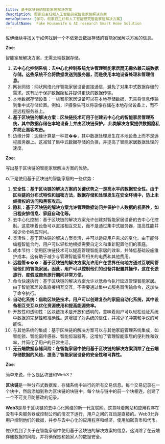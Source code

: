 ```yaml
---
title: 基于区块链的智能家居解决方案
description: 假家庭主妇和人工智能研究智能家居解决方案
metaOptions: [学习，假家庭主妇和人工智能研究智能家居解决方案]
defaultName:  Fake Housewife & AI research Smart Home Solution
---
```


<RoboAcademyText fWeight="600">
佐伊继续寻找关于如何找到一个不依赖云数据存储的智能家居解决方案的信息。
</RoboAcademyText>

<RoboAcademyDialog>

**Zoe**:

智能家居解决方案，无需云端数据存储。
</RoboAcademyDialog>

<RoboAcademyDialog>

<ChatGPT/>

1. **去中心化控制系统：去中心化控制系统允许管理智能家居而无需依赖云端数据存储。这些系统不会将数据发送到服务器，而是使用本地设备处理和管理信息。**
2. 网状网络：网状网络允许智能家居设备直接通信，避免了对集中式数据存储的需求。这有助于保护数据隐私并提供更快的数据传输。
3. 本地数据存储设备：一些智能家居设备可以在本地存储数据，无需将信息传输到集中式存储位置。例如，IP摄像头可以将录像存储在本地存储设备上，而不是远程服务器上。
4. **基于区块链的解决方案：区块链技术可用于创建去中心化的智能家居管理系统，其中数据存储在本地设备上并由区块链保护。 此类解决方案提供数据隐私并防止黑客攻击。**
5. 边缘计算：边缘计算是一种技��，其中数据处理发生在本地设备上而不是远程服务器上。这减轻了集中式数据存储的负担，并提高了智能家居数据处理的速度。

</RoboAcademyDialog>

<RoboAcademyDialog>

**Zoe**:

写出基于区块链的智能家居解决方案的优势。

</RoboAcademyDialog>

<RoboAcademyDialog>

<ChatGPT/>

以下是使用基于区块链的智能家居的一些优势：

1. **安全性：基于区块链的解决方案的关键优势之一是高水平的数据安全性。由于区块链的分布式特性和加密方法，数据存储和处理发生在安全环境中，防止未经授权的访问和黑客攻击。**
2. **隐私：基于区块链的解决方案允许管理数据访问并保护个人数据的机密性，如日程安排信息、家庭自动化等。**
3. 去中心化控制：基于区块链的解决方案允许创建对智能家居设备的去中心化控制。这意味着设备可以直接相互交互，而不是通过集中式服务器，提高性能并减少命令响应时间。
4. 灵活性：基于区块链的解决方案灵活，并可以适应用户需求的变化。由于能够编程智能合约，用户可以轻松地根据需要自定义和重新配置他们的家庭。
5. 成本节约：使用区块链技术可以提高管理智能家居的效率，并降低基础设施维护成本。这有助于减少与管理智能家居相关的电费和其他费用。
6. **远程管���：基于区块链的解决方案允许用户在世界任何地方通过互联网管理他们的智能家居。因此，用户可以控制他们的设备并配置其操作，这在长途旅行、度假或商务旅行期间非常方便。**
7. 命令快速执行：基于区块链的解决方案允许以低命令执行延迟管理智能家居。由于智能家居设备直接相互交互，不需要通过集中式服务器传输命令，这加快了命令执行。
8. **自动化系统：借助区块链技术，用户可以创建复杂的家庭自动化系统，其中设备相互交互以优化资源使用和提高能源效率。**
9. 开放性和透明性：区块链技术是开放和透明的，意味着用户可以轻松验证系统中数据的完整性和准确性。这增加了对系统的信任，并减少了冲突和争议的可能性。
10. 与其他系统的集成：基于区块链的解决方案可以与其他家庭管理系统集成，如智能锁、智能窗传感器、智能恒温器等。这增加了管理智能家居的便利性和效率，并简化了用户的日常生活。
11. **无云端数据存储风险：在智能家居中使用基于区块链的解决方案消除了在云端存储数据的风险，提高了智能家居设备的安全性和可靠性。**

</RoboAcademyDialog>

<RoboAcademyDialog>

**Zoe**:

简单来说，什么是区块链和Web3？

</RoboAcademyDialog>

<RoboAcademyDialog>

<ChatGPT/>

**区块链**是一种分布式数据库，存储系统中进行的所有交易信息。每个交易记录在一个块中，然后添加到称为区块链的块链中。每个块与链中的前一个块相连，创建了一个不可变且防篡改的记录。

**Web3**是基于区块链的去中心化网络的新一代互联网。这意味着网站和应用程序在没有中央服务器或控制公司的情况下运行，用户之间的互动是直接的。Web3允许用户控制他们的数据，并参与去中心化的应用程序和经济，使用加密货币和代币。

</RoboAcademyDialog>

<RoboAcademyText>
佐伊找到了关于在智能家居中使用基于区块链的解决方案的信息，这消除了在云端存储数据的风险，并将确保她和她家人的数据安全。
</RoboAcademyText>